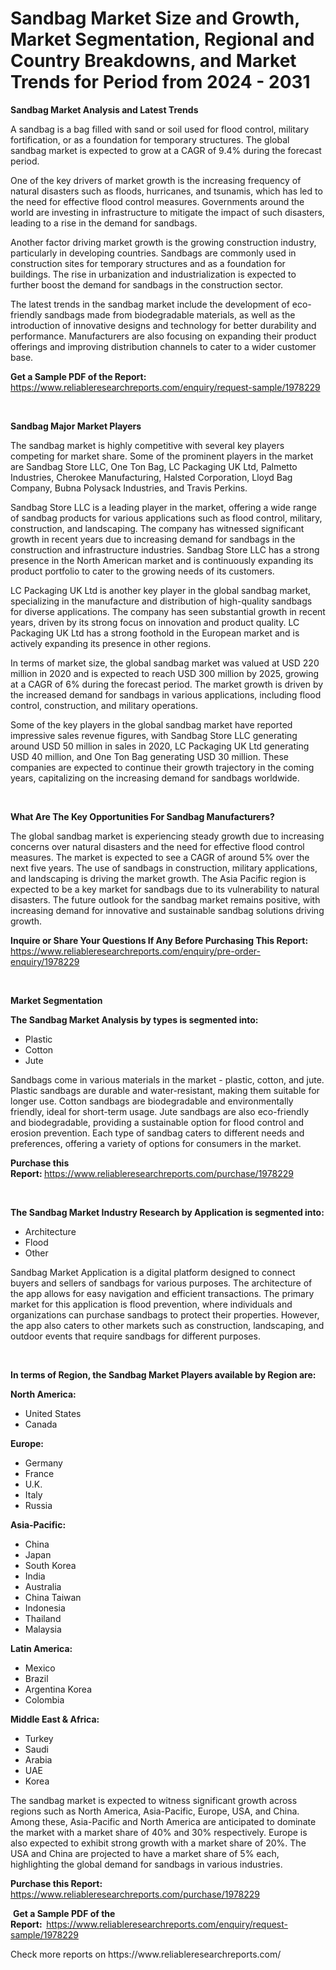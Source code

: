 <p><h1>Sandbag Market Size and Growth, Market Segmentation, Regional and Country Breakdowns, and Market Trends for Period from 2024 -  2031</h1></p><p><strong>Sandbag Market Analysis and Latest Trends</strong></p>
<p><p>A sandbag is a bag filled with sand or soil used for flood control, military fortification, or as a foundation for temporary structures. The global sandbag market is expected to grow at a CAGR of 9.4% during the forecast period.</p><p>One of the key drivers of market growth is the increasing frequency of natural disasters such as floods, hurricanes, and tsunamis, which has led to the need for effective flood control measures. Governments around the world are investing in infrastructure to mitigate the impact of such disasters, leading to a rise in the demand for sandbags.</p><p>Another factor driving market growth is the growing construction industry, particularly in developing countries. Sandbags are commonly used in construction sites for temporary structures and as a foundation for buildings. The rise in urbanization and industrialization is expected to further boost the demand for sandbags in the construction sector.</p><p>The latest trends in the sandbag market include the development of eco-friendly sandbags made from biodegradable materials, as well as the introduction of innovative designs and technology for better durability and performance. Manufacturers are also focusing on expanding their product offerings and improving distribution channels to cater to a wider customer base.</p></p>
<p><strong>Get a Sample PDF of the Report:&nbsp;</strong> <a href="https://www.reliableresearchreports.com/enquiry/request-sample/1978229">https://www.reliableresearchreports.com/enquiry/request-sample/1978229</a></p>
<p>&nbsp;</p>
<p><strong>Sandbag Major Market Players</strong></p>
<p><p>The sandbag market is highly competitive with several key players competing for market share. Some of the prominent players in the market are Sandbag Store LLC, One Ton Bag, LC Packaging UK Ltd, Palmetto Industries, Cherokee Manufacturing, Halsted Corporation, Lloyd Bag Company, Bubna Polysack Industries, and Travis Perkins. </p><p>Sandbag Store LLC is a leading player in the market, offering a wide range of sandbag products for various applications such as flood control, military, construction, and landscaping. The company has witnessed significant growth in recent years due to increasing demand for sandbags in the construction and infrastructure industries. Sandbag Store LLC has a strong presence in the North American market and is continuously expanding its product portfolio to cater to the growing needs of its customers.</p><p>LC Packaging UK Ltd is another key player in the global sandbag market, specializing in the manufacture and distribution of high-quality sandbags for diverse applications. The company has seen substantial growth in recent years, driven by its strong focus on innovation and product quality. LC Packaging UK Ltd has a strong foothold in the European market and is actively expanding its presence in other regions.</p><p>In terms of market size, the global sandbag market was valued at USD 220 million in 2020 and is expected to reach USD 300 million by 2025, growing at a CAGR of 6% during the forecast period. The market growth is driven by the increased demand for sandbags in various applications, including flood control, construction, and military operations.</p><p>Some of the key players in the global sandbag market have reported impressive sales revenue figures, with Sandbag Store LLC generating around USD 50 million in sales in 2020, LC Packaging UK Ltd generating USD 40 million, and One Ton Bag generating USD 30 million. These companies are expected to continue their growth trajectory in the coming years, capitalizing on the increasing demand for sandbags worldwide.</p></p>
<p>&nbsp;</p>
<p><strong>What Are The Key Opportunities For Sandbag Manufacturers?</strong></p>
<p><p>The global sandbag market is experiencing steady growth due to increasing concerns over natural disasters and the need for effective flood control measures. The market is expected to see a CAGR of around 5% over the next five years. The use of sandbags in construction, military applications, and landscaping is driving the market growth. The Asia Pacific region is expected to be a key market for sandbags due to its vulnerability to natural disasters. The future outlook for the sandbag market remains positive, with increasing demand for innovative and sustainable sandbag solutions driving growth.</p></p>
<p><strong>Inquire or Share Your Questions If Any Before Purchasing This Report:</strong> <a href="https://www.reliableresearchreports.com/enquiry/pre-order-enquiry/1978229">https://www.reliableresearchreports.com/enquiry/pre-order-enquiry/1978229</a></p>
<p>&nbsp;</p>
<p><strong>Market Segmentation</strong></p>
<p><strong>The Sandbag Market Analysis by types is segmented into:</strong></p>
<p><ul><li>Plastic</li><li>Cotton</li><li>Jute</li></ul></p>
<p><p>Sandbags come in various materials in the market - plastic, cotton, and jute. Plastic sandbags are durable and water-resistant, making them suitable for longer use. Cotton sandbags are biodegradable and environmentally friendly, ideal for short-term usage. Jute sandbags are also eco-friendly and biodegradable, providing a sustainable option for flood control and erosion prevention. Each type of sandbag caters to different needs and preferences, offering a variety of options for consumers in the market.</p></p>
<p><strong>Purchase this Report:&nbsp;</strong><a href="https://www.reliableresearchreports.com/purchase/1978229">https://www.reliableresearchreports.com/purchase/1978229</a></p>
<p>&nbsp;</p>
<p><strong>The Sandbag Market Industry Research by Application is segmented into:</strong></p>
<p><ul><li>Architecture</li><li>Flood</li><li>Other</li></ul></p>
<p><p>Sandbag Market Application is a digital platform designed to connect buyers and sellers of sandbags for various purposes. The architecture of the app allows for easy navigation and efficient transactions. The primary market for this application is flood prevention, where individuals and organizations can purchase sandbags to protect their properties. However, the app also caters to other markets such as construction, landscaping, and outdoor events that require sandbags for different purposes.</p></p>
<p>&nbsp;</p>
<p><strong>In terms of Region, the Sandbag Market Players available by Region are:</strong></p>
<p>
    <p> <strong> North America: </strong>
        <ul>
            <li>United States</li>
            <li>Canada</li>
        </ul>
        </p> 
    <p> <strong> Europe: </strong>
        <ul>
            <li>Germany</li>
            <li>France</li>
            <li>U.K.</li>
            <li>Italy</li>
            <li>Russia</li>
        </ul>
        </p> 
    <p> <strong> Asia-Pacific: </strong>
        <ul>
            <li>China</li>
            <li>Japan</li>
            <li>South Korea</li>
            <li>India</li>
            <li>Australia</li>
            <li>China Taiwan</li>
            <li>Indonesia</li>
            <li>Thailand</li>
            <li>Malaysia</li>
        </ul>
        </p> 
    <p> <strong> Latin America: </strong>
        <ul>
            <li>Mexico</li>
            <li>Brazil</li>
            <li>Argentina Korea</li>
            <li>Colombia</li>
        </ul>
        </p> 
    <p> <strong> Middle East & Africa: </strong>
        <ul>
            <li>Turkey</li>
            <li>Saudi</li>
            <li>Arabia</li>
            <li>UAE</li>
            <li>Korea</li>
        </ul>
    </p>
    </p>
<p><p>The sandbag market is expected to witness significant growth across regions such as North America, Asia-Pacific, Europe, USA, and China. Among these, Asia-Pacific and North America are anticipated to dominate the market with a market share of 40% and 30% respectively. Europe is also expected to exhibit strong growth with a market share of 20%. The USA and China are projected to have a market share of 5% each, highlighting the global demand for sandbags in various industries.</p></p>
<p><strong>Purchase this Report: </strong><a href="https://www.reliableresearchreports.com/purchase/1978229">https://www.reliableresearchreports.com/purchase/1978229</a></p>
<p>&nbsp;<strong>Get a Sample PDF of the Report:&nbsp;&nbsp;</strong><a href="https://www.reliableresearchreports.com/enquiry/request-sample/1978229">https://www.reliableresearchreports.com/enquiry/request-sample/1978229</a></p>
<p><strong></strong></p>
<p>Check more reports on https://www.reliableresearchreports.com/</p>